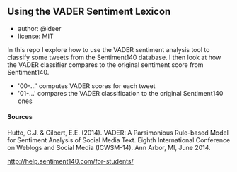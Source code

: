 ## Using the VADER Sentiment Lexicon

* author: @ldeer
* license: MIT

In this repo I explore how to use the VADER sentiment analysis tool to classify some tweets from the Sentiment140 database. I then look at how the VADER classifier compares to the original sentiment score from Sentiment140.

* '00-...' computes VADER scores for each tweet
* '01-...' compares the VADER classification to the original Sentiment140 ones

#### Sources

Hutto, C.J. & Gilbert, E.E. (2014). VADER: A Parsimonious Rule-based Model for Sentiment Analysis of Social Media Text. Eighth International Conference on Weblogs and Social Media (ICWSM-14). Ann Arbor, MI, June 2014.

http://help.sentiment140.com/for-students/

